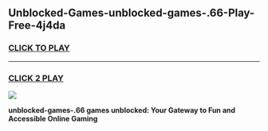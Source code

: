 
## Unblocked-Games-unblocked-games-.66-Play-Free-4j4da
<h3>
<a href="https://premium76.site?title=unblocked-games-.66&ref=10A">CLICK TO PLAY</a></h3>
<hr>

<h3>
<a href="https://premium76.site?title=unblocked-games-.66&ref=10A">CLICK 2 PLAY</a>
  
</h3>

<a href="https://premium76.site?title=unblocked-games-.66&ref=10A"><img src="https://clearcache.store/games.png"></a>


**unblocked-games-.66 games unblocked: Your Gateway to Fun and Accessible Online Gaming**
